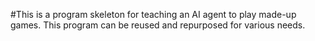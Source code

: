#This is a program skeleton for teaching an AI agent to play made-up games. This program can be reused and repurposed for various needs. 
